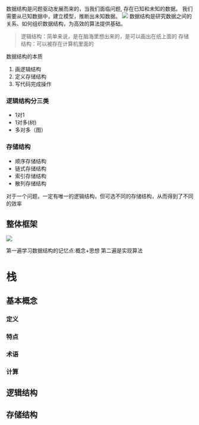 

数据结构是问题驱动发展而来的，当我们面临问题, 存在已知和未知的数据。
我们需要从已知数据中，建立模型，推断出未知数据。
![](http://p8cyzbt5x.bkt.clouddn.com/UC20180523_193006.png)
数据结构是研究数据之间的关系、如何组织数据结构，为高效的算法提供基础。

>逻辑结构：简单来说，是在脑海里想出来的，是可以画出在纸上面的
>存储结构：可以被存在计算机里面的

数据结构的本质
1. 画逻辑结构
2. 定义存储结构
3. 写代码完成操作

### 逻辑结构分三类
- 1对1 
- 1对多(树)
- 多对多（图）
### 存储结构
- 顺序存储结构
- 链式存储结构
- 索引存储结构
- 散列存储结构

对于一个问题，一定有唯一的逻辑结构，但可选不同的存储结构，从而得到了不同的效率

## 整体框架
![](http://p8cyzbt5x.bkt.clouddn.com/UC20180523_202334.png)


第一遍学习数据结构的记忆点:概念+思想
第二遍是实现算法


# 栈
## 基本概念
### 定义
### 特点
### 术语
### 计算

## 逻辑结构

## 存储结构 



